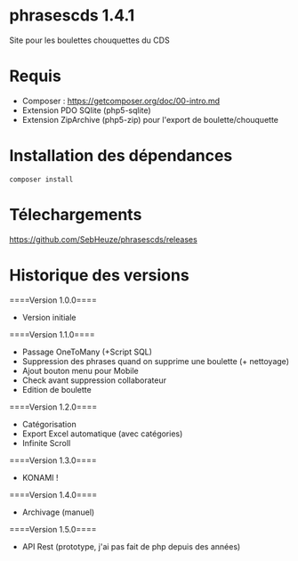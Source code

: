 # phrasescds 1.4.1
Site pour les boulettes chouquettes du CDS

# Requis
- Composer : https://getcomposer.org/doc/00-intro.md
- Extension PDO SQlite (php5-sqlite)
- Extension ZipArchive (php5-zip) pour l'export de boulette/chouquette 


# Installation  des dépendances
```
composer install
```

# Télechargements 
https://github.com/SebHeuze/phrasescds/releases

# Historique des versions

====Version 1.0.0====
- Version initiale


====Version 1.1.0====
- Passage OneToMany (+Script SQL)
- Suppression des phrases quand on supprime une boulette (+ nettoyage)
- Ajout bouton menu pour Mobile
- Check avant suppression collaborateur
- Edition de boulette

====Version 1.2.0====
- Catégorisation
- Export Excel automatique (avec catégories)
- Infinite Scroll

====Version 1.3.0====
- KONAMI !

====Version 1.4.0====
- Archivage (manuel)

====Version 1.5.0====
- API Rest (prototype, j'ai pas fait de php depuis des années)
